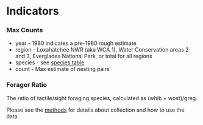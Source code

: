 # Indicators

### Max Counts
* year - 1980 indicates a pre-1980 rough estimate
* region - Loxahatchee NWR (aka WCA 1), Water Conservation areas 2 and 3, Everglades National Park, or total for all regions
* species - see [species table](../SiteandMethods/species_list.csv)
* count - Max estimate of nesting pairs

### Forager Ratio

The ratio of tactile/sight foraging species, calculated as (whib + wost)/greg.


Please see the [methods](../SiteandMethods/methods.md) for details about collection and how to use the data.